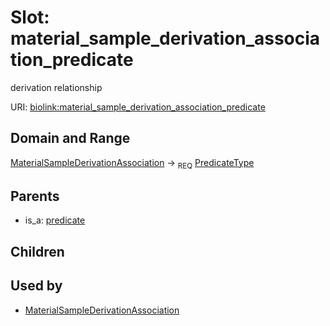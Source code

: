 
# Slot: material_sample_derivation_association_predicate


derivation relationship

URI: [biolink:material_sample_derivation_association_predicate](https://w3id.org/biolink/vocab/material_sample_derivation_association_predicate)


## Domain and Range

[MaterialSampleDerivationAssociation](MaterialSampleDerivationAssociation.md) ->  <sub>REQ</sub>
 [PredicateType](types/PredicateType.md)

## Parents

 *  is_a: [predicate](predicate.md)

## Children


## Used by

 * [MaterialSampleDerivationAssociation](MaterialSampleDerivationAssociation.md)
